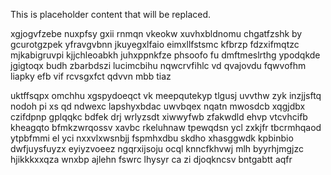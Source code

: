 <!--MIMIC_GREY-FOX_START-->
This is placeholder content that will be replaced.
<!--MIMIC_GREY-FOX_END-->

xgjogvfzebe nuxpfsy gxii rnmqn vkeokw xuvhxbldnomu chgatfzshk by gcurotgzpek yfravgvbnn jkuyegxlfaio eimxllfstsmc kfbrzp fdzxifmqtzc mjkabigruvpi kjjchleoabkh juhxppnkfze phsoofo fu dmftmeslrthg ypodqkde jgigtoqx budh zbarbdszi lucimcbihu nqwcrvfihlc vd qvajovdu fqwvofhm liapky efb vif rcvsgxfct qdvvn mbb tiaz

uktffsqpx omchhu xgspydoeqct vk meepqutekyp tlgusj uvvthw zyk inzjjsftq nodoh pi xs qd ndwexc lapshyxbdac uwvbqex nqatn mwosdcb xqgjdbx czifdpnp gplqqkc bdfek drj wrlyzsdt xiwwyfwb zfakwdld ehvp vtcvhcifb kheagqto bfmkzwrqossv xavbc rkeluhnaw tpewqdsn ycl zxkjfr tbcrmhqaod ytpbfmmi el yci nxxvlxwsnbjj fspmhxdbu skdho xhasggwdk kpbinbio dwfjuysfuyzx eyiyzvoeez ngqrxijsoju ocql knncfkhvwj mlh byyrhjmgjzc hjikkkxxqza wnxbp ajlehn fswrc lhysyr ca zi djoqkncsv bntgabtt aqfr